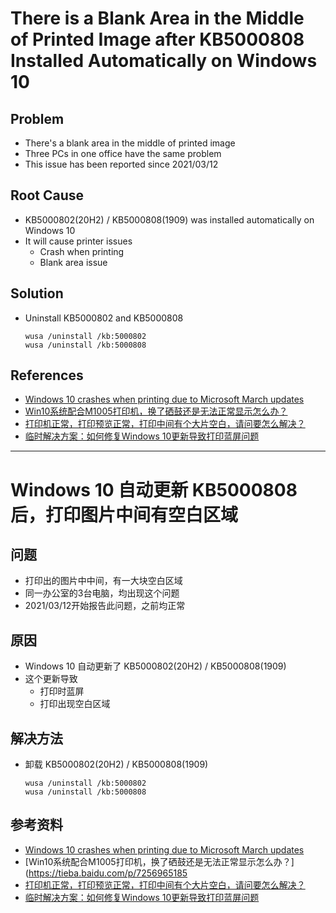 # There is a Blank Area in the Middle of Printed Image after KB5000808 Installed Automatically on Windows 10

## Problem
* There's a blank area in the middle of printed image
* Three PCs in one office have the same problem
* This issue has been reported since 2021/03/12

## Root Cause
* KB5000802(20H2) / KB5000808(1909) was installed automatically on Windows 10
* It will cause printer issues
  * Crash when printing
  * Blank area issue

## Solution
* Uninstall KB5000802 and KB5000808
  
  ```
  wusa /uninstall /kb:5000802
  wusa /uninstall /kb:5000808
  ```

## References
* [Windows 10 crashes when printing due to Microsoft March updates](https://www.bleepingcomputer.com/news/microsoft/windows-10-crashes-when-printing-due-to-microsoft-march-updates/)
* [Win10系统配合M1005打印机，换了硒鼓还是无法正常显示怎么办？](https://tieba.baidu.com/p/7256965185)
* [打印机正常，打印预览正常，打印中间有个大片空白，请问要怎么解决？](https://www.zhihu.com/question/448743998/answer/1776337075)
* [临时解决方案：如何修复Windows 10更新导致打印蓝屏问题](https://www.cnbeta.com/articles/tech/1101069.htm)

--------

# Windows 10 自动更新 KB5000808 后，打印图片中间有空白区域

## 问题
* 打印出的图片中中间，有一大块空白区域
* 同一办公室的3台电脑，均出现这个问题
* 2021/03/12开始报告此问题，之前均正常

## 原因
* Windows 10 自动更新了 KB5000802(20H2) / KB5000808(1909)
* 这个更新导致
  * 打印时蓝屏
  * 打印出现空白区域

## 解决方法
* 卸载 KB5000802(20H2) / KB5000808(1909)

  ```
  wusa /uninstall /kb:5000802
  wusa /uninstall /kb:5000808
  ```

## 参考资料
* [Windows 10 crashes when printing due to Microsoft March updates](https://www.bleepingcomputer.com/news/microsoft/windows-10-crashes-when-printing-due-to-microsoft-march-updates/)
* [Win10系统配合M1005打印机，换了硒鼓还是无法正常显示怎么办？](https://tieba.baidu.com/p/7256965185
* [打印机正常，打印预览正常，打印中间有个大片空白，请问要怎么解决？](https://www.zhihu.com/question/448743998/answer/1776337075)
* [临时解决方案：如何修复Windows 10更新导致打印蓝屏问题](https://www.cnbeta.com/articles/tech/1101069.htm)
